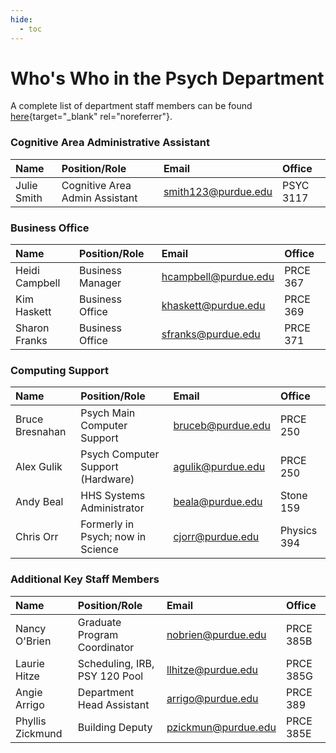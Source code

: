 ```yaml
---
hide:
  - toc
---
```


# Who's Who in the Psych Department

A complete list of department staff members can be found [here](http://www.purdue.edu/hhs/psy/directory/staff/index.html){target="_blank" rel="noreferrer"}.

### Cognitive Area Administrative Assistant

| Name                  | Position/Role                      | Email                     | Office 
| :---------------------| :--------------------------------- |:------------------------- |:-----------
| Julie Smith           | Cognitive Area Admin Assistant     | <smith123@purdue.edu>     | PSYC 3117

### Business Office

| Name                  | Position/Role                      | Email                     | Office 
| :---------------------| :--------------------------------- |:------------------------- |:-----------
| Heidi Campbell        | Business Manager                   | <hcampbell@purdue.edu>    | PRCE 367   
| Kim Haskett           | Business Office                    | <khaskett@purdue.edu>     | PRCE 369   
| Sharon Franks         | Business Office                    | <sfranks@purdue.edu>      | PRCE 371   

### Computing Support

| Name                  | Position/Role                      | Email                     | Office 
| :---------------------| :--------------------------------- |:------------------------- |:-----------
| Bruce Bresnahan       | Psych Main Computer Support        | <bruceb@purdue.edu>       | PRCE 250  
| Alex Gulik            | Psych Computer Support (Hardware)  | <agulik@purdue.edu>       | PRCE 250
| Andy Beal             | HHS Systems Administrator          | <beala@purdue.edu>        | Stone 159   
| Chris Orr             | Formerly in Psych; now in Science  | <cjorr@purdue.edu>        | Physics 394   

### Additional Key Staff Members

| Name                  | Position/Role                      | Email                     | Office 
| :---------------------| :--------------------------------- |:------------------------- |:-----------
| Nancy O'Brien         | Graduate Program Coordinator       | <nobrien@purdue.edu>      | PRCE 385B
| Laurie Hitze          | Scheduling, IRB, PSY 120 Pool      | <llhitze@purdue.edu>      | PRCE 385G   
| Angie Arrigo          | Department Head Assistant          | <arrigo@purdue.edu>       | PRCE 389   
| Phyllis Zickmund      | Building Deputy                    | <pzickmun@purdue.edu>     | PRCE 385E
